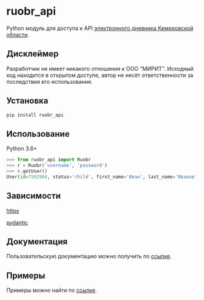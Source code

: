 # ruobr_api

Python модуль для доступа к API [электронного дневника Кемеровской области](https://cabinet.ruobr.ru/login/).

## Дисклеймер

Разработчик не имеет никакого отношения к ООО "МИРИТ". Исходный код находится в открытом доступе, автор не несёт ответственности за последствия его использования.

## Установка

```sh
pip install ruobr_api
```

## Использование

Python 3.6+

```python
>>> from ruobr_api import Ruobr
>>> r = Ruobr('username', 'password')
>>> r.getUser()
User(id=7592904, status='child', first_name='Иван', last_name='Иванов', middle_name='Иванович', school='69-МБОУ "СОШ №69"', school_is_tourniquet=False, readonly=False, school_is_food=True, group='10А', gps_tracker=False)
```

## Зависимости

[httpx](https://github.com/encode/httpx)

[pydantic](https://github.com/samuelcolvin/pydantic)

## Документация

Пользовательскую документацию можно получить по [ссылке](./docs/index.md).

## Примеры

Примеры можно найти по [ссылке](./examples/index.md).
